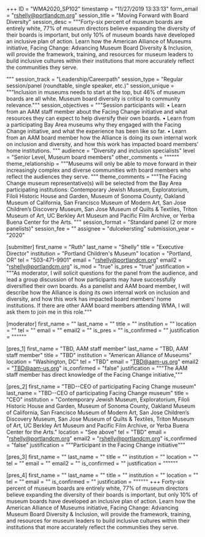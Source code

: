 +++
ID = "WMA2020_SP102"
timestamp = "11/27/2019 13:33:13"
form_email = "rshelly@portlandcm.org"
session_title = "Moving Forward with Board Diversity"
session_desc = """Forty-six percent of museum boards are entirely white, 77% of museum directors believe expanding the diversity of their boards is important, but only 10% of museum boards have developed an inclusive plan of action.
Learn how the American Alliance of Museums initiative, Facing Change: Advancing Museum Board Diversity & Inclusion, will provide the framework, training, and resources for museum leaders to build inclusive cultures within their institutions that more accurately reflect the communities they serve.

"""
session_track = "Leadership/Careerpath"
session_type = "Regular session/panel (roundtable, single speaker, etc.)"
session_unique = """Inclusion in museums needs to start at the top, but 46% of museum boards are all white. Museum board diversity is critical to community relevance."""
session_objectives = """Session participants will:
•	Learn from an AAM staff member about the Facing Change initiative and what resources they can expect to help diversify their own boards.
•	Learn from a participating Bay Area museums why they engaged with the Facing Change initiative, and what the experience has been like so far.
•	Learn from an AAM board member how the Alliance is doing its own internal work on inclusion and diversity, and how this work has impacted board members’ home institutions.
"""
audience = "Diversity and inclusion specialists"
level = "Senior Level, Museum board members"
other_comments = """"""
theme_relationship = """Museums will only be able to move forward in their increasingly complex and diverse communities with board members who reflect the audiences they serve. """
theme_comments = """The Facing Change museum representative(s) will be selected from the Bay Area participating institutions: Contemporary Jewish Museum, Exploratorium, Filoli Historic House and Garden, Museum of Sonoma County, Oakland Museum of California, San Francisco Museum of Modern Art, San Jose Children’s Discovery Museum, San Jose Museum of Quilts & Textiles, Triton Museum of Art, UC Berkley Art Museum and Pacific Film Archive, or Yerba Buena Center for the Arts. """
session_format = "Standard panel (2 or more panelists)"
session_fee = ""
assignee = "dulcekersting"
submission_year = "2020"

[submitter]
first_name = "Ruth"
last_name = "Shelly"
title = "Executive Director"
institution = "Portland Children's Museum"
location = "Portland, OR"
tel = "503-471-9901"
email = "rshelly@portlandcm.org"
email2 = "rshelly@portlandcm.org"
is_mod = "true"
is_pres = "true"
justification = """As moderator, I will solicit questions for the panel from the audience, and lead a group discussion of how participants may have successfully diversified their own boards.
As a panelist and AAM board member, I will describe how the Alliance is doing its own internal work on inclusion and diversity, and how this work has impacted board members’ home institutions. If there are other AAM board members attending WMA, I will ask them to join me in this role."""

[moderator]
first_name = ""
last_name = ""
title = ""
institution = ""
location = ""
tel = ""
email = ""
email2 = ""
is_pres = ""
is_confirmed = ""
justification = """"""

[pres_1]
first_name = "TBD, AAM staff member"
last_name = "TBD, AAM staff member"
title = "TBD"
institution = "American Alliance of Museums"
location = "Washington, DC"
tel = "TBD"
email = "TBD@aam-us.org"
email2 = "TBD@aam-us.org"
is_confirmed = "false"
justification = """The AAM staff member has direct knowledge of the Facing Change initiative,"""

[pres_2]
first_name = "TBD--CEO of participating Facing Change museum"
last_name = "TBD--CEO of participating Facing Change museum"
title = "CEO"
institution = "Contemporary Jewish Museum, Exploratorium, Filoli Historic House and Garden, Museum of Sonoma County, Oakland Museum of California, San Francisco Museum of Modern Art, San Jose Children’s Discovery Museum, San Jose Museum of Quilts & Textiles, Triton Museum of Art, UC Berkley Art Museum and Pacific Film Archive, or Yerba Buena Center for the Arts."
location = "See above"
tel = "TBD"
email = "rshelly@portlandcm.org"
email2 = "rshelly@portlandcm.org"
is_confirmed = "false"
justification = """Participant in the Facing Change initiative"""

[pres_3]
first_name = ""
last_name = ""
title = ""
institution = ""
location = ""
tel = ""
email = ""
email2 = ""
is_confirmed = ""
justification = """"""

[pres_4]
first_name = ""
last_name = ""
title = ""
institution = ""
location = ""
tel = ""
email = ""
is_confirmed = ""
justification = """"""
+++
Forty-six percent of museum boards are entirely white, 77% of museum directors believe expanding the diversity of their boards is important, but only 10% of museum boards have developed an inclusive plan of action.
Learn how the American Alliance of Museums initiative, Facing Change: Advancing Museum Board Diversity & Inclusion, will provide the framework, training, and resources for museum leaders to build inclusive cultures within their institutions that more accurately reflect the communities they serve.

